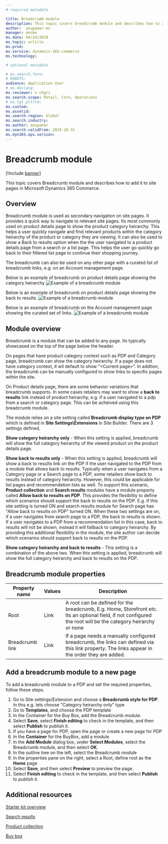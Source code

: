 ```yaml
---
# required metadata

title: Breadcrumb module 
description: This topic covers breadcrumb module and describes how to add it to site pages in Microsoft Dynamics 365 Commerce.
author:  anupamar-ms
manager: annbe
ms.date: 04/24/2020
ms.topic: article
ms.prod: 
ms.service: dynamics-365-commerce
ms.technology: 

# optional metadata

# ms.search.form: 
# ROBOTS: 
audience: Application User
# ms.devlang: 
ms.reviewer: v-chgri
ms.search.scope: Retail, Core, Operations
# ms.tgt_pltfrm: 
ms.custom: 
ms.assetid: 
ms.search.region: Global
ms.search.industry: 
ms.author: anupamar
ms.search.validFrom: 2019-10-31
ms.dyn365.ops.version: 
---
```


# Breadcrumb module


[!include [banner](includes/banner.md)]

This topic covers  Breadcrumb module and describes how to add it to site pages in Microsoft Dynamics 365 Commerce.

## Overview
Breadcrumb module is used as secondary navigation on site pages. It provides a quick way to navigate to relevant site pages. Its most commonly used on product details page to show the product category heirarchy. This helps a user quickly navigate and find relevant products within the category heirarchy of the product or category they are viewing. It can also be used to show a Back to results option when the the user navigated to a product details page from a search or a list page. This helps the user go quickly go back to their fitlered list page to continue their shopping journey.

The breadcrumb can also be used on any other page with a curated list of breadcrumb links, e.g. on an Account management page.

Below is an example of breadcrumb on product details page showing the category heirarchy
![Example of a breadcrumb module](./media/ecommerce-breadcrumb1.PNG)

Below is an example of breadcrumb on product details page showing the back to results.
![Example of a breadcrumb module](./media/ecommerce-breadcrumb2.PNG)

Below is an example of breadcrumb on the Account management page showing the curated set of links.
![Example of a breadcrumb module](./media/ecommerce-breadcrumb3.PNG)

## Module overview
Breadcrumb is a module that can be added to any page. Its typically showcased on the top of the page below the header.

On pages that have product category context such as PDP and Category page, breadcrumb can show the category heirarchy. If a page does not have category context, it wil default to show "<Root>\<Current page>".  In addtion, the breadcrumb can be manually configured to show links to specific pages within the site.

On Product details page, there are some behavior variations that breadcrumb supports. In some cases retailers may want to show a **back to results** link instead of product heirarchy, e.g. if a user navigated to a pdp from a search or category page.  This can be acheived using this breadcrumb module.

The module relies on a site setting called **Breadcrumb display type on PDP** which is defined in **Site Settings\Extensions** in Site Builder. There are 3 settings defined,

**Show category heirarchy only** - When this setting is applied, breadcrumb will show the full category heirarchy of the viewed product on the product details page.

**Show back to results only** - When this setting is applied, breadcrumb will show a back to results link on the PDP if the user navigated to the PDP from a module that allows back to results. Typically when a user navigates from a Category page or a Search page to a PDP, some retailers show back to results instead of category heirarchy. However, this could be applicable for list pages and recommendation lists as well. To support this scenario, **Product collection** and **Search results** modules have a module property called **Allow back to results on PDP**. This provides the flexibiltiy to define which scenarios should support the back to results on the PDP.  E.g. If this site setting is turned ON and search results module for Search page has "Allow back to results on PDP" turned ON. When these two settings are on, if a user navigates from search page to a PDP, the back to results is shown.  If a user navigates to a PDP from a recommendation list in this case, back to results will not be shown, instead it will fallback to category heirarchy. By providing this additional flexibility in the module, the site author can decide which scenarios should support back to results on the PDP.

**Show category heirarchy and back to results** - This setting is a combination of the above two. When this setting is applied, breadcrumb will show the full category heirarchy and back to results on the PDP. 


## Breadcrumb module properties

| Property name  | Values | Description |
|----------------|--------|-------------|
| Root          | Link| A root can be defined for the breadcrumb, E.g. Home, Storefront etc. Its an optional field, if not configured the root will be the category heirarchy or none|
| Breadcrumb link  | Link | If a page needs a manually configured breadcrumb, the links can defined via this link property. The links appear in the order they are added.|


## Add a breadcrumb module to a new page

To add a breadcrumb module to a PDP and set the required properties, follow these steps.

1. Go to Site settings/Extension and choose a **Breadcrumb style for PDP**. In this e.g. lets choose "Category heirarchy only" type
1. Go to **Templates**, and choose the PDP template 
1. In the Container for the Buy Box, add the Breadcrumb module. 
1. Select **Save**, select **Finish editing** to check in the template, and then select **Publish** to publish it.
1. If you have a page for PDP, open the page or create a new page for PDP
1. In the **Container** for the BuyBox, add a module
1. In the **Add Module** dialog box, under **Select Modules**, select the Breadcrumb module, and then select **OK**.
1. In the outline tree on the left, select the Breadcrumb module
1. In the properties pane on the right, select a Root, define root as the **Home** page
1. Select **Save**, and then select **Preview** to preview the page.
1. Select **Finish editing** to check in the template, and then select **Publish** to publish it. 


## Additional resources

[Starter kit overview](starter-kit-overview.md)

[Search results](category-search-page-overview.mdt.md)

[Product collection](product-collection-module-overview.md)

[Buy box](add-buy-box.md)

